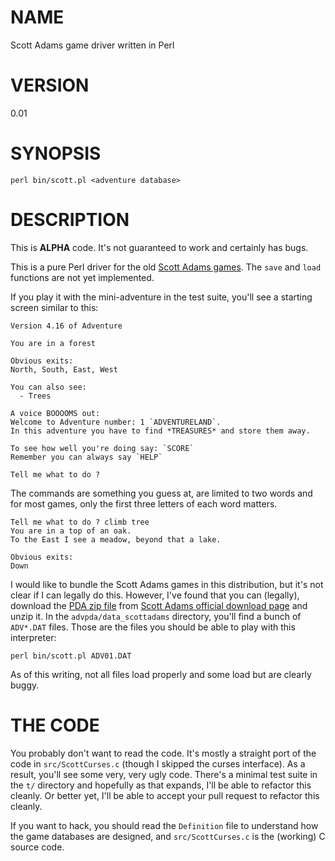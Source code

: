 # NAME

Scott Adams game driver written in Perl

# VERSION

0.01

# SYNOPSIS

    perl bin/scott.pl <adventure database>

# DESCRIPTION

This is __ALPHA__ code. It's not guaranteed to work and certainly has bugs.

This is a pure Perl driver for the old [Scott Adams games](http://en.wikipedia.org/wiki/Scott_Adams_\(game_designer\)).
The `save` and `load` functions are not yet implemented.

If you play it with the mini-adventure in the test suite, you'll see a
starting screen similar to this:

    Version 4.16 of Adventure

    You are in a forest

    Obvious exits:
    North, South, East, West

    You can also see:
      - Trees

    A voice BOOOOMS out:
    Welcome to Adventure number: 1 `ADVENTURELAND`.
    In this adventure you have to find *TREASURES* and store them away.

    To see how well you're doing say: `SCORE`
    Remember you can always say `HELP`

    Tell me what to do ?

The commands are something you guess at, are limited to two words and for most
games, only the first three letters of each word matters.

    Tell me what to do ? climb tree
    You are in a top of an oak.
    To the East I see a meadow, beyond that a lake.

    Obvious exits:
    Down

I would like to bundle the Scott Adams games in this distribution, but it's
not clear if I can legally do this. However, I've found that you can
(legally), download the [PDA zip file](http://www.msadams.com/downloads/advpda.zip)
from [Scott Adams official download page](http://www.msadams.com/downloads.htm)
and unzip it. In the `advpda/data_scottadams` directory, you'll find a bunch
of `ADV*.DAT` files. Those are the files you should be able to play with this
interpreter:

    perl bin/scott.pl ADV01.DAT

As of this writing, not all files load properly and some load but are clearly
buggy.

# THE CODE

You probably don't want to read the code. It's mostly a straight port of the
code in `src/ScottCurses.c` (though I skipped the curses interface). As a
result, you'll see some very, very ugly code. There's a minimal test suite in
the `t/` directory and hopefully as that expands, I'll be able to refactor
this cleanly. Or better yet, I'll be able to accept your pull request to
refactor this cleanly.

If you want to hack, you should read the `Definition` file to understand how
the game databases are designed, and `src/ScottCurses.c` is the (working) C
source code.
